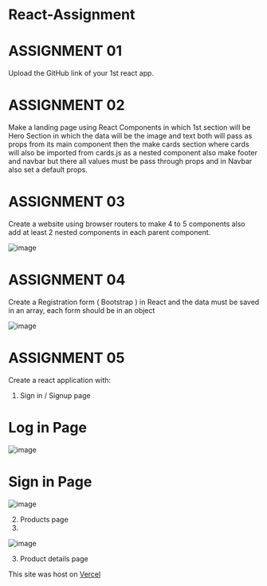 # React-Assignment

	
  
# ASSIGNMENT 01
Upload the GitHub link of your 1st react  app.



# ASSIGNMENT 02
Make a landing page using React Components in which 1st section will be Hero 
Section in which the data will be the image and text both will pass as props 
from its main component then the make cards section where cards will also be 
imported from cards.js as a nested component also make footer and navbar but 
there all values must be pass through props and in Navbar also set a default 
props.



# ASSIGNMENT 03
Create a website using browser routers to make  4 to  5 components also add 
at least 2 nested components in each parent component.

![image](https://github.com/hamzadvlpr1/React-All-Classes/assets/99534215/a28974d8-e7fa-4e90-912e-ab0e40cd2a46)

# ASSIGNMENT 04
Create a Registration form ( Bootstrap ) in React and the data must be saved
in an array, each form should be in an object

![image](https://github.com/hamzadvlpr1/React-All-Classes/assets/99534215/b4d4e59a-6af8-4c5a-b238-ebc6195c48f3)

# ASSIGNMENT 05
Create a react application with:
1. Sign in / Signup page

# Log in Page
![image](https://github.com/hamzadvlpr1/React-All-Classes/assets/99534215/93de8c7d-abf6-4d43-8a70-4c909633489e)

# Sign in Page
![image](https://github.com/hamzadvlpr1/React-All-Classes/assets/99534215/81c093ea-65fa-4a1b-8f99-b60cd6cc1d44)

2. Products page
3. 
![image](https://github.com/hamzadvlpr1/React-All-Classes/assets/99534215/12ed70b0-f3a1-42f4-a43e-332cda95d075)

3. Product details page


This site was host on [Vercel](www.vercel.com)


